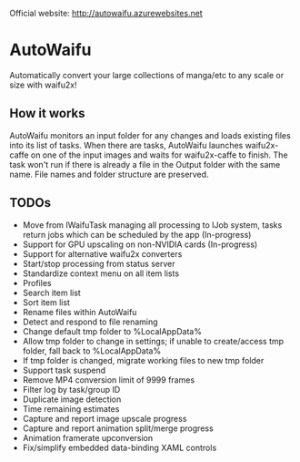 
Official website: http://autowaifu.azurewebsites.net

# AutoWaifu

Automatically convert your large collections of manga/etc to any scale or size with waifu2x!

## How it works
AutoWaifu monitors an input folder for any changes and loads existing files into its list of tasks. When there are tasks, AutoWaifu launches waifu2x-caffe on one of the input images and waits for waifu2x-caffe to finish. The task won't run if there is already a file in the Output folder with the same name. File names and folder structure are preserved.


## TODOs

- Move from IWaifuTask managing all processing to IJob system, tasks return jobs which can be scheduled by the app (In-progress)
- Support for GPU upscaling on non-NVIDIA cards (In-progress)
- Support for alternative waifu2x converters
- Start/stop processing from status server
- Standardize context menu on all item lists
- Profiles
- Search item list
- Sort item list
- Rename files within AutoWaifu
- Detect and respond to file renaming
- Change default tmp folder to %LocalAppData%
- Allow tmp folder to change in settings; if unable to create/access tmp folder, fall back to %LocalAppData%
- If tmp folder is changed, migrate working files to new tmp folder
- Support task suspend
- Remove MP4 conversion limit of 9999 frames
- Filter log by task/group ID
- Duplicate image detection
- Time remaining estimates
- Capture and report image upscale progress
- Capture and report animation split/merge progress
- Animation framerate upconversion
- Fix/simplify embedded data-binding XAML controls
